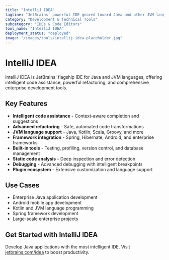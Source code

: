 ```yaml
---
title: "IntelliJ IDEA"
tagline: "JetBrains' powerful IDE geared toward Java and other JVM languages"
category: "Development & Technical Tools"
subcategory: "IDEs & Code Editors"
tool_name: "IntelliJ IDEA"
deployment_status: "deployed"
image: "/images/tools/intellij-idea-placeholder.jpg"
---
```


# IntelliJ IDEA

IntelliJ IDEA is JetBrains' flagship IDE for Java and JVM languages, offering intelligent code assistance, powerful refactoring, and comprehensive enterprise development tools.

## Key Features

- **Intelligent code assistance** - Context-aware completion and suggestions
- **Advanced refactoring** - Safe, automated code transformations
- **JVM language support** - Java, Kotlin, Scala, Groovy, and more
- **Framework integration** - Spring, Hibernate, Android, and enterprise frameworks
- **Built-in tools** - Testing, profiling, version control, and database management
- **Static code analysis** - Deep inspection and error detection
- **Debugging** - Advanced debugging with intelligent breakpoints
- **Plugin ecosystem** - Extensive customization and language support

## Use Cases

- Enterprise Java application development
- Android mobile app development
- Kotlin and JVM language programming
- Spring framework development
- Large-scale enterprise projects

## Get Started with IntelliJ IDEA

Develop Java applications with the most intelligent IDE. Visit [jetbrains.com/idea](https://www.jetbrains.com/idea) to boost productivity.